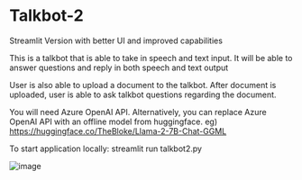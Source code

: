 # Talkbot-2
Streamlit Version with better UI and improved capabilities

This is a talkbot that is able to take in speech and text input. It will be able to answer questions and reply in both speech and text output

User is also able to upload a document to the talkbot. After document is uploaded, user is able to ask talkbot questions regarding the document. 

You will need Azure OpenAI API. Alternatively, you can replace Azure OpenAI API with an offline model from huggingface. eg) https://huggingface.co/TheBloke/Llama-2-7B-Chat-GGML

To start application locally: streamlit run talkbot2.py



![image](https://github.com/rtkh8888/Talkbot-2/assets/88766856/0dcafd60-24b3-40d9-a0fe-f7caa5110a72)






